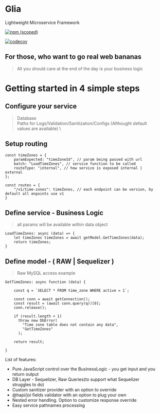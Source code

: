 # Glia

Lightweight Microservice Framework

[![npm (scoped)](https://img.shields.io/npm/v/glia)](https://github.com/somatyjack/glia)

[![codecov](https://codecov.io/gh/somatyjack/glia/branch/master/graph/badge.svg)](https://codecov.io/gh/somatyjack/glia)

## For those, who want to go real web bananas

> All you should care at the end of the day is your business logic

# Getting started in 4 simple steps

## Configure your service

> Database \
> Paths for Logs/Validation/Sanitization/Configs (Althought default values are available) \

## Setup routing

```
const timeZones = {
    paramExpected: "timeZoneId", // param being passed with url
    batch: "LoadTimeZones", // service function to be called
    routeType: "internal", // how service is exposed internal | external
};

const routes = {
    "/v1/time-zones": timeZones, // each endpoint can be version, by default all enpoints use v1
}
```

## Define service - Business Logic

> all params will be available within data object

```
LoadTimeZones: async (data) => {
    let timeZones timeZones = await getModel.GetTimeZones(data);
    return timeZones;
}
```

## Define model - ( RAW | Sequelizer )

> Raw MySQL access example

```
GetTimeZones: async function (data) {

    const q = `SELECT * FROM time_zone WHERE active = 1`;

    const conn = await getConnection();
    const result = (await conn.query(q))[0];
    conn.release();

    if (result.length < 1)
      throw new DbError(
        "Time zone table does not contain any data",
        "GetTimeZones"
      );

    return result;

}
```

List of features:

- Pure JavaScript control over the BusinessLogic - you get input and you return output
- DB Layer - Sequelizer, Raw Queries(to support what Sequelizer struggles to do)
- Custom sanitizer provider with an option to override
- @hapi/joi fields validator with an option to plug your own
- Nested error handling. Option to customize response override
- Easy service pathnames processing

<!--
# What do you want to see as a next feature:

/polls "Error extension" 'Option 2' "Option 3"

[![](https://api.gh-polls.com/poll/01BY7ECS60GG8F9AR1VMR8745S/Error%20extension)](https://api.gh-polls.com/poll/01BY7ECS60GG8F9AR1VMR8745S/Error%20extension/vote)
[![](https://api.gh-polls.com/poll/01BY7ECS60GG8F9AR1VMR8745S/Option%202)](https://api.gh-polls.com/poll/01BY7ECS60GG8F9AR1VMR8745S/Option%202/vote)
[![](https://api.gh-polls.com/poll/01BY7ECS60GG8F9AR1VMR8745S/Option%203)](https://api.gh-polls.com/poll/01BY7ECS60GG8F9AR1VMR8745S/Option%203/vote)
-->

